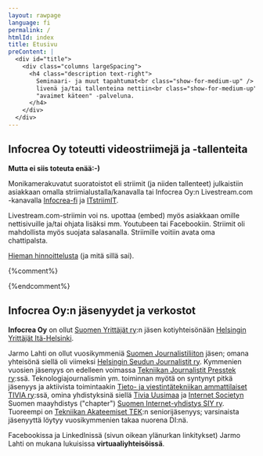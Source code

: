 ```yaml
---
layout: rawpage
language: fi
permalink: /
htmlId: index
title: Etusivu
preContent: |
  <div id="title">
    <div class="columns largeSpacing">
      <h4 class="description text-right">
        Seminaari- ja muut tapahtumat<br class="show-for-medium-up" />
        livenä ja/tai tallenteina nettiin<br class="show-for-medium-up" />
        "avaimet käteen" -palveluna.
      </h4>
    </div>
  </div>
---
```



## Infocrea Oy toteutti videostriimejä ja -tallenteita

**Mutta ei siis toteuta enää:-)**

Monikamerakuvatut suoratoistot eli striimit (ja niiden tallenteet) julkaistiin asiakkaan omalla striimialustalla/kanavalla tai Infocrea Oy:n Livestream.com -kanavalla [Infocrea-fi](https://new.livestream.com/Infocrea-fi) ja [ITstriimIT](https://livestream.com/itstriimit).

Livestream.com-striimin voi ns. upottaa (embed) myös asiakkaan omille nettisivuille ja/tai ohjata lisäksi mm. Youtubeen tai Facebookiin. Striimit oli mahdollista myös suojata salasanalla. Striimille voitiin avata oma chattipalsta. 

[Hieman hinnoittelusta](/tarjous/) (ja mitä sillä sai).

{%comment%}
<div id="futureLivestreams" style="display: none;">
  <h3>Tulevia livestriimejä Infocrea Oy:n kanavilla</h3>
  <ul class="small-block-grid-1 medium-block-grid-2 large-block-grid-3"></ul>
</div>
{%endcomment%}


## Infocrea Oy:n jäsenyydet ja verkostot

**Infocrea Oy** on ollut [Suomen Yrittäjät ry](https://www.yrittajat.fi/):n jäsen kotiyhteisönään [Helsingin Yrittäjät Itä-Helsinki](https://www.yrittajat.fi/helsingin-yrittajat/helsingin-yrittajat-paikallisesti/a/paikallisyhdistykset/paikallisyhdistykset/helsingin-yrittajat-ita-helsinki-600089). 

Jarmo Lahti on ollut vuosikymmeniä [Suomen Journalistiliiton](http://journalistiliitto.fi/fi/) jäsen; omana yhteisönä siellä oli viimeksi [Helsingin Seudun Journalistit ry](http://www.hsj.fi/). Kymmenien vuosien jäsenyys on edelleen voimassa [Tekniikan Journalistit Presstek ry](http://presstek.fi):ssä. Teknologiajournalismin ym. toiminnan myötä on syntynyt pitkä jäsenyys ja aktiivista toimintaakin [Tieto- ja viestintätekniikan ammattilaiset TIVIA ry](http://tivia.fi):ssä, omina yhdistyksinä siellä [Tivia Uusimaa](https://tiviauusimaa.fi/) ja [Internet Societyn](https://www.internetsociety.org/) Suomen maayhdistys ("chapter") [Suomen Internet-yhdistys SIY ry](http://www.isoc.fi). Tuoreempi on [Tekniikan Akateemiset TEK](https://www.tek.fi/fi):n seniorijäsenyys; varsinaista jäsenyyttä löytyy vuosikymmenien takaa nuorena DI:nä.

Facebookissa ja LinkedInissä (sivun oikean ylänurkan linkitykset) Jarmo Lahti on mukana lukuisissa **virtuaaliyhteisöissä**.